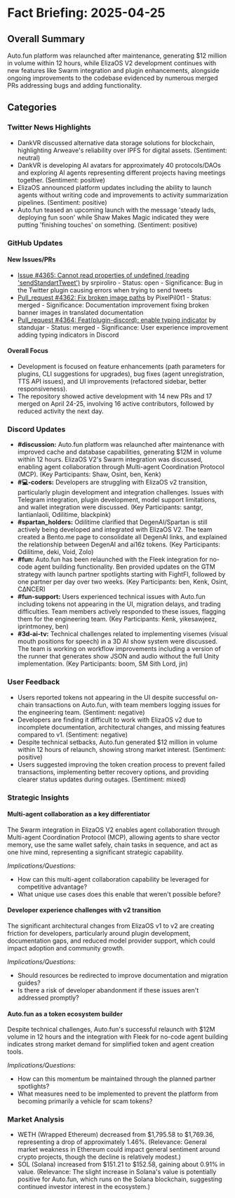 # Fact Briefing: 2025-04-25

## Overall Summary
Auto.fun platform was relaunched after maintenance, generating $12 million in volume within 12 hours, while ElizaOS V2 development continues with new features like Swarm integration and plugin enhancements, alongside ongoing improvements to the codebase evidenced by numerous merged PRs addressing bugs and adding functionality.

## Categories

### Twitter News Highlights
- DankVR discussed alternative data storage solutions for blockchain, highlighting Arweave's reliability over IPFS for digital assets. (Sentiment: neutral)
- DankVR is developing AI avatars for approximately 40 protocols/DAOs and exploring AI agents representing different projects having meetings together. (Sentiment: positive)
- ElizaOS announced platform updates including the ability to launch agents without writing code and improvements to activity summarization pipelines. (Sentiment: positive)
- Auto.fun teased an upcoming launch with the message 'steady lads, deploying fun soon' while Shaw Makes Magic indicated they were putting 'finishing touches' on something. (Sentiment: positive)

### GitHub Updates

#### New Issues/PRs
- [Issue #4365: Cannot read properties of undefined (reading 'sendStandartTweet')](https://github.com/elizaos/eliza/issues/4365) by srpiroliro - Status: open - Significance: Bug in the Twitter plugin causing errors when trying to send tweets
- [Pull_request #4362: Fix broken image paths](https://github.com/elizaOS/eliza/pull/4362) by PixelPil0t1 - Status: merged - Significance: Documentation improvement fixing broken banner images in translated documentation
- [Pull_request #4364: Feat(plugin-discord): enable typing indicator](https://github.com/elizaOS/eliza/pull/4364) by standujar - Status: merged - Significance: User experience improvement adding typing indicators in Discord

#### Overall Focus
- Development is focused on feature enhancements (path parameters for plugins, CLI suggestions for upgrades), bug fixes (agent unregistration, TTS API issues), and UI improvements (refactored sidebar, better responsiveness).
- The repository showed active development with 14 new PRs and 17 merged on April 24-25, involving 16 active contributors, followed by reduced activity the next day.

### Discord Updates
- **#discussion:** Auto.fun platform was relaunched after maintenance with improved cache and database capabilities, generating $12M in volume within 12 hours. ElizaOS V2's Swarm integration was discussed, enabling agent collaboration through Multi-agent Coordination Protocol (MCP). (Key Participants: Shaw, Osint, ben, Kenk)
- **#💻-coders:** Developers are struggling with ElizaOS v2 transition, particularly plugin development and integration challenges. Issues with Telegram integration, plugin development, model support limitations, and wallet integration were discussed. (Key Participants: santgr, lantianlaoli, Odilitime, blackpink)
- **#spartan_holders:** Odilitime clarified that DegenAI/Spartan is still actively being developed and integrated with ElizaOS V2. The team created a Bento.me page to consolidate all DegenAI links, and explained the relationship between DegenAI and ai16z tokens. (Key Participants: Odilitime, deki, Void, Zolo)
- **#fun:** Auto.fun has been relaunched with the Fleek integration for no-code agent building functionality. Ben provided updates on the GTM strategy with launch partner spotlights starting with FightFI, followed by one partner per day over two weeks. (Key Participants: ben, Kenk, Osint, CΔNCER)
- **#fun-support:** Users experienced technical issues with Auto.fun including tokens not appearing in the UI, migration delays, and trading difficulties. Team members actively responded to these issues, flagging them for the engineering team. (Key Participants: Kenk, yikesawjeez, iprintmoney, ben)
- **#3d-ai-tv:** Technical challenges related to implementing visemes (visual mouth positions for speech) in a 3D AI show system were discussed. The team is working on workflow improvements including a version of the runner that generates show JSON and audio without the full Unity implementation. (Key Participants: boom, SM Sith Lord, jin)

### User Feedback
- Users reported tokens not appearing in the UI despite successful on-chain transactions on Auto.fun, with team members logging issues for the engineering team. (Sentiment: negative)
- Developers are finding it difficult to work with ElizaOS v2 due to incomplete documentation, architectural changes, and missing features compared to v1. (Sentiment: negative)
- Despite technical setbacks, Auto.fun generated $12 million in volume within 12 hours of relaunch, showing strong market interest. (Sentiment: positive)
- Users suggested improving the token creation process to prevent failed transactions, implementing better recovery options, and providing clearer status updates during outages. (Sentiment: mixed)

### Strategic Insights

#### Multi-agent collaboration as a key differentiator
The Swarm integration in ElizaOS V2 enables agent collaboration through Multi-agent Coordination Protocol (MCP), allowing agents to share vector memory, use the same wallet safely, chain tasks in sequence, and act as one hive mind, representing a significant strategic capability.

*Implications/Questions:*
  - How can this multi-agent collaboration capability be leveraged for competitive advantage?
  - What unique use cases does this enable that weren't possible before?

#### Developer experience challenges with v2 transition
The significant architectural changes from ElizaOS v1 to v2 are creating friction for developers, particularly around plugin development, documentation gaps, and reduced model provider support, which could impact adoption and community growth.

*Implications/Questions:*
  - Should resources be redirected to improve documentation and migration guides?
  - Is there a risk of developer abandonment if these issues aren't addressed promptly?

#### Auto.fun as a token ecosystem builder
Despite technical challenges, Auto.fun's successful relaunch with $12M volume in 12 hours and the integration with Fleek for no-code agent building indicates strong market demand for simplified token and agent creation tools.

*Implications/Questions:*
  - How can this momentum be maintained through the planned partner spotlights?
  - What measures need to be implemented to prevent the platform from becoming primarily a vehicle for scam tokens?

### Market Analysis
- WETH (Wrapped Ethereum) decreased from $1,795.58 to $1,769.36, representing a drop of approximately 1.46%. (Relevance: General market weakness in Ethereum could impact general sentiment around crypto projects, though the decline is relatively modest.)
- SOL (Solana) increased from $151.21 to $152.58, gaining about 0.91% in value. (Relevance: The slight increase in Solana's value is potentially positive for Auto.fun, which runs on the Solana blockchain, suggesting continued investor interest in the ecosystem.)
